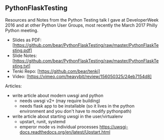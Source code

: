 ## PythonFlaskTesting

Resources and Notes from the Python Testing talk I gave at DeveloperWeek 2016 and at other Python User Groups, most recently the March 2017 Philly Python meeting.

- Slides as PDF: [https://github.com/bear/PythonFlaskTesting/raw/master/PythonFlaskTesting.pdf]
- Slide Notes: [https://github.com/bear/PythonFlaskTesting/raw/master/PythonFlaskTesting.txt]
- Tenki Repo: [https://github.com/bear/tenki]
- Video: [https://vimeo.com/heavybit/review/156050325/24eb7154d8]

Articles:
- write article about modern uwsgi and python
  - needs uwsgi v2+ (may require building)
  - needs flask app to be installable (so it lives in the python environment and you don't have to modify pythonpath)
- write article about starting uwsgi in the user/virtualenv
  - upstart, runit, systemd
  - emperor mode vs individual processes https://uwsgi-docs.readthedocs.org/en/latest/Upstart.html
